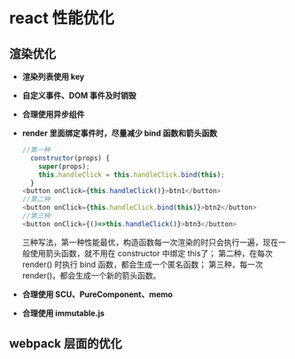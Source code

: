 

# react 性能优化
## 渲染优化
- **渲染列表使用 key**
- **自定义事件、DOM 事件及时销毁**
- **合理使用异步组件**
- **render 里面绑定事件时，尽量减少 bind 函数和箭头函数**
  ```javascript
  //第一种
    constructor(props) {
      super(props);
      this.handleClick = this.handleClick.bind(this);
    }
  <button onClick={this.handleClick()}>btn1</button>
  //第二种
  <button onClick={this.handleClick.bind(this)}>btn2</button>
  //第三种
  <button onClick={()=>this.handleClick()}>btn3</button>
  ```
  三种写法，第一种性能最优，构造函数每一次渲染的时只会执行一遍，现在一般使用箭头函数，就不用在 constructor 中绑定 this了；
  第二种，在每次 render() 时执行 bind 函数，都会生成一个匿名函数；
  第三种，每一次 render()，都会生成一个新的箭头函数。

- **合理使用 SCU、PureComponent、memo**
- **合理使用 immutable.js**

## webpack 层面的优化




